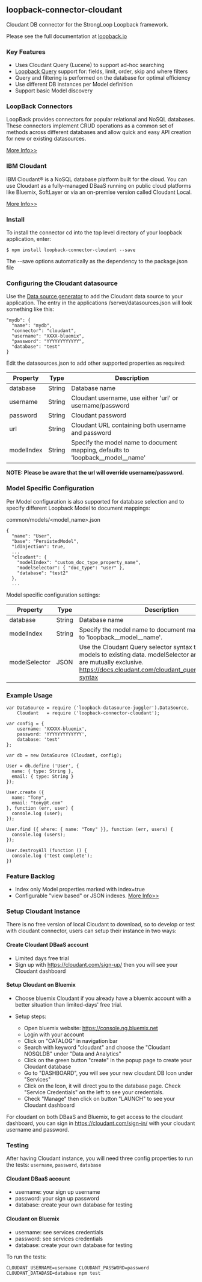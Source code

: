 ## loopback-connector-cloudant

Cloudant DB connector for the StrongLoop Loopback framework.

Please see the full documentation at [loopback.io](http://loopback.io/doc/en/lb2/Cloudant-connector.html)

### Key Features

* Uses Cloudant Query (Lucene) to support ad-hoc searching
* [Loopback Query](http://loopback.io/doc/en/lb2/Querying-data.html) support for: fields, limit, order, skip and where filters
* Query and filtering is performed on the database for optimal efficiency
* Use different DB instances per Model definition
* Support basic Model discovery

### LoopBack Connectors

LoopBack provides connectors for popular relational and NoSQL databases.
These connectors implement CRUD operations as a common set of methods
across different databases and allow quick and easy API creation for new
or existing datasources.

[More Info>>](https://www.ng.bluemix.net/docs/starters/LoopBack/index.html)

### IBM Cloudant

IBM Cloudant® is a NoSQL database platform built for the cloud. You can
use Cloudant as a fully-managed DBaaS running on public cloud platforms
like Bluemix, SoftLayer or via an on-premise version called Cloudant
Local.

[More Info>>](https://www.ng.bluemix.net/docs/services/Cloudant/index.html)

### Install

To install the connector cd into the top level directory of your
loopback application, enter:

```
$ npm install loopback-connector-cloudant --save
```

The --save options automatically as the dependency to the package.json
file

### Configuring the Cloudant datasource

Use the [Data source generator](http://loopback.io/doc/en/lb2/Data-source-generator.html) to add the Cloudant data source to your
application. The entry in the applications /server/datasources.json will
look something like this:

```
"mydb": {
  "name": "mydb",
  "connector": "cloudant",
  "username": "XXXX-bluemix",
  "password": "YYYYYYYYYYYY",
  "database": "test"
}
```

Edit the datasources.json to add other supported properties as required:

Property  | Type | Description
----------| -----| --------
database  | String | Database name
username  | String | Cloudant username, use either 'url' or username/password
password  | String | Cloudant password
url       | String | Cloudant URL containing both username and password
modelIndex | String | Specify the model name to document mapping, defaults to 'loopback\_\_model\_\_name'

**NOTE: Please be aware that the url will override username/password.**

### Model Specific Configuration

Per Model configuration is also supported for database selection and to
specify different Loopback Model to document mappings:

common/models/<model_name>.json
```
{
  "name": "User",
  "base": "PersistedModel",
  "idInjection": true,
  ...
  "cloudant": {
    "modelIndex": "custom_doc_type_property_name",
    "modelSelector": { "doc_type": "user" },
    "database": "test2"
  },
  ...
```
Model specific configuration settings:

Property  | Type | Description
----------| -----| --------
database  | String | Database name
modelIndex | String | Specify the model name to document mapping, defaults to 'loopback\_\_model\_\_name'. 
modelSelector | JSON | Use the Cloudant Query selector syntax to associate models to existing data. modelSelector and modelIndex are mutually exclusive. https://docs.cloudant.com/cloudant_query.html#selector-syntax

### Example Usage

```
var DataSource = require ('loopback-datasource-juggler').DataSource,
    Cloudant   = require ('loopback-connector-cloudant');

var config = {
    username: 'XXXXX-bluemix',
    password: 'YYYYYYYYYYYYY',
    database: 'test'
};

var db = new DataSource (Cloudant, config);

User = db.define ('User', {
  name: { type: String },
  email: { type: String }
});

User.create ({
  name: "Tony",
  email: "tony@t.com"
}, function (err, user) {
  console.log (user);
});

User.find ({ where: { name: "Tony" }}, function (err, users) {
  console.log (users);
});

User.destroyAll (function () {
  console.log ('test complete');
})
```

### Feature Backlog

* Index only Model properties marked with index=true
* Configurable "view based" or JSON indexes. [More Info>>](https://cloudant.com/blog/mango-json-vs-text-indexes)

### Setup Cloudant Instance

There is no free version of local Cloudant to download, so to develop or test with cloudant connector, users can setup their instance in two ways:

#### Create Cloudant DBaaS account

  - Limited days free trial
  - Sign up with https://cloudant.com/sign-up/ then you will see your Cloudant dashboard

#### Setup Cloudant on Bluemix

  - Choose bluemix Cloudant if you already have a bluemix account with a better situation than limited-days' free trial.

  - Setup steps:

    - Open bluemix website: https://console.ng.bluemix.net
    - Login with your account
    - Click on "CATALOG" in navigation bar 
    - Search with keyword "cloudant" and choose the "Cloudant NOSQLDB" under "Data and Analytics"
    - Click on the green button "create" in the popup page to create your Cloudant database
    - Go to "DASHBOARD", you will see your new cloudant DB Icon under "Services"
    - Click on the Icon, it will direct you to the database page. Check "Service Credentials" on the left to see your credentials.
    - Check "Manage" then click on button "LAUNCH" to see your Cloudant dashboard

For cloudant on both DBaaS and Bluemix, to get access to the cloudant dashboard, you can sign in  https://cloudant.com/sign-in/ with your cloudant username and password.

### Testing

After having Cloudant instance, you will need three config properties to run the tests: `username`, `password`, `database` 

#### Cloudant DBaaS account
  
  - username: your sign up username
  - password: your sign up password
  - database: create your own database for testing

#### Cloudant on Bluemix

  - username: see services credentials
  - password: see services credentials
  - database: create your own database for testing

To run the tests:

```
CLOUDANT_USERNAME=username CLOUDANT_PASSWORD=password CLOUDANT_DATABASE=database npm test
```
